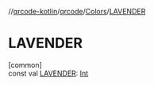 //[qrcode-kotlin](../../../index.md)/[qrcode](../index.md)/[Colors](index.md)/[LAVENDER](-l-a-v-e-n-d-e-r.md)

# LAVENDER

[common]\
const val [LAVENDER](-l-a-v-e-n-d-e-r.md): [Int](https://kotlinlang.org/api/latest/jvm/stdlib/kotlin/-int/index.html)
